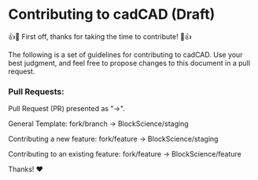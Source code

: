 # Contributing to cadCAD (Draft)

:+1::tada: First off, thanks for taking the time to contribute! :tada::+1:

The following is a set of guidelines for contributing to cadCAD.
Use your best judgment, and feel free to propose changes to this document in a pull request.

### Pull Requests:

Pull Request (PR) presented as "->".

General Template:
fork/branch -> BlockScience/staging

Contributing a new feature:
fork/feature -> BlockScience/staging

Contributing to an existing feature:
fork/feature -> BlockScience/feature

Thanks! :heart:
